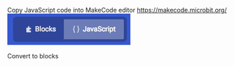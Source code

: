 Copy JavaScript code into MakeCode editor https://makecode.microbit.org/
<img src="https://github.com/larsgimse/microbit/blob/master/neopixel/javascript/javascript.png">

Convert to blocks
